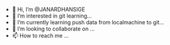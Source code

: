 - 👋 Hi, I’m @JANARDHANSIGE
- 👀 I’m interested in git learning...
- 🌱 I’m currently learning push data from localmachine to git...
- 💞️ I’m looking to collaborate on ...
- 📫 How to reach me ...

<!---
JANARDHANSIGE/JANARDHANSIGE is a ✨ special ✨ repository because its `README.md` (this file) appears on your GitHub profile.
You can click the Preview link to take a look at your changes.
--->
